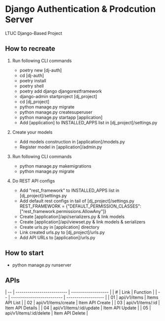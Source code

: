# Django Authentication & Prodcution Server

LTUC Django-Based Project

## How to recreate

1. Run following CLI commands
    - poetry new [dj-auth]
    - cd [dj-auth]
    - poetry install
    - poetry shell
    - poetry add django djangorestframework
    - django-admin startproject [dj_project]
    - cd [dj_project]
    - python manage.py migrate
    - python manage.py createsuperuser
    - python manage.py startapp [application]
    - Add [application] to INSTALLED_APPS list in [dj_project]/settings.py

2. Create your models
    - Add models construction in [application]/models.py
    - Register model in [application]/admin.py

3. Run following CLI commands
    - python manage.py makemigrations
    - python manage.py migrate

4. Do REST API configs
    - Add "rest_framework" to INSTALLED_APPS list in [dj_project]/settings.py
    - Add default rest configs in tail of [dj_project]/settings.py
            REST_FRAMEWORK = {"DEFAULT_PERMISSION_CLASSES": ["rest_framework.permissions.AllowAny"]}
    - Create [application]/api/serializers.py & link models
    - Create [application]/api/viewset.py & link models & serializers
    - Create urls.py in [application] directory
    - Link created urls.py to [dj_project]/urls.py
    - Add API URLs to [application]/urls.py

## How to start

- python manage.py runserver

## APIs

| -- | -------------------------- | ------------------- |
| #  | Link                       | Function            |
| -- | -------------------------- | ------------------- |
| 01 | api/v1/items              | Items API List     |
| 02 | api/v1/items/create       | Item API Create    |
| 03 | api/v1/items/:id          | Item API Details   |
| 04 | api/v1/items/:id/update   | Item API Update    |
| 05 | api/v1/items/:id/delete   | Item API Delete    |
